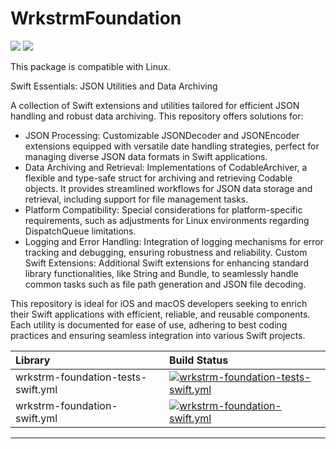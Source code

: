 # WrkstrmFoundation

[![](https://img.shields.io/endpoint?url=https%3A%2F%2Fswiftpackageindex.com%2Fapi%2Fpackages%2Fwrkstrm%2FWrkstrmFoundation%2Fbadge%3Ftype%3Dswift-versions)](https://swiftpackageindex.com/wrkstrm/WrkstrmFoundation)
[![](https://img.shields.io/endpoint?url=https%3A%2F%2Fswiftpackageindex.com%2Fapi%2Fpackages%2Fwrkstrm%2FWrkstrmFoundation%2Fbadge%3Ftype%3Dplatforms)](https://swiftpackageindex.com/wrkstrm/WrkstrmFoundation)

This package is compatible with Linux.


Swift Essentials: JSON Utilities and Data Archiving

A collection of Swift extensions and utilities tailored for efficient JSON handling and robust data archiving. This repository offers solutions for:

- JSON Processing: Customizable JSONDecoder and JSONEncoder extensions equipped with versatile date handling strategies, perfect for managing diverse JSON data formats in Swift applications.
- Data Archiving and Retrieval: Implementations of CodableArchiver, a flexible and type-safe struct for archiving and retrieving Codable objects. It provides streamlined workflows for JSON data storage and retrieval, including support for file management tasks.
- Platform Compatibility: Special considerations for platform-specific requirements, such as adjustments for Linux environments regarding DispatchQueue limitations.
- Logging and Error Handling: Integration of logging mechanisms for error tracking and debugging, ensuring robustness and reliability.
Custom Swift Extensions: Additional Swift extensions for enhancing standard library functionalities, like String and Bundle, to seamlessly handle common tasks such as file path generation and JSON file decoding.

This repository is ideal for iOS and macOS developers seeking to enrich their Swift applications with efficient, reliable, and reusable components. Each utility is documented for ease of use, adhering to best coding practices and ensuring seamless integration into various Swift projects.

<!-- START_SECTION:status -->

| Library                            | Build Status                                                                                                                                                                                                                        |
| :--------------------------------- | :---------------------------------------------------------------------------------------------------------------------------------------------------------------------------------------------------------------------------------- |
| wrkstrm-foundation-tests-swift.yml | [![wrkstrm-foundation-tests-swift.yml](https://github.com/wrkstrm/laussat/actions/workflows/wrkstrm-foundation-tests-swift.yml/badge.svg)](https://github.com/wrkstrm/laussat/actions/workflows/wrkstrm-foundation-tests-swift.yml) |
| wrkstrm-foundation-swift.yml       | [![wrkstrm-foundation-swift.yml](https://github.com/wrkstrm/laussat/actions/workflows/wrkstrm-foundation-swift.yml/badge.svg)](https://github.com/wrkstrm/laussat/actions/workflows/wrkstrm-foundation-swift.yml)                   |

---

<!-- END_SECTION:status -->
